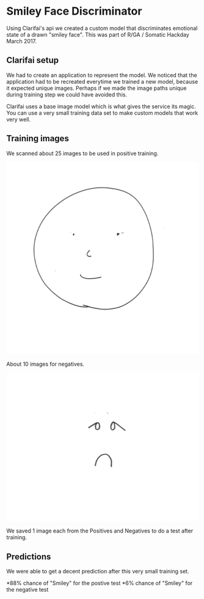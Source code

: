 # Smiley Face Discriminator

Using Clarifai's api we created a custom model that discriminates emotional state of a drawn "smiley face". This was part of R/GA / Somatic Hackday March 2017.

## Clarifai setup

We had to create an application to represent the model. We noticed that the application had to be recreated everytime we trained a new model, because it expected unique images. Perhaps if we made the image paths unique during training step we could have avoided this.

Clarifai uses a base image model which is what gives the service its magic. You can use a very small training data set to make custom models that work very well.

## Training images

We scanned about 25 images to be used in positive training.

![Smiley](./smileys_1/smileys_0000.jpg)

About 10 images for negatives.

![Not Smiley](./not_smileys_1/0001.jpg)

We saved 1 image each from the Positives and Negatives to do a test after training.

## Predictions

We were able to get a decent prediction after this very small training set.

*88% chance of "Smiley" for the postive test
*6% chance of "Smiley" for the negative test
